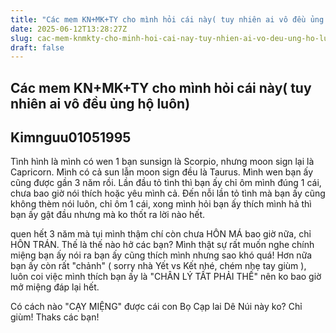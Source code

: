 ```yaml
---
title: "Các mem KN+MK+TY cho mình hỏi cái này( tuy nhiên ai vô đều ủng hộ luôn)"
date: 2025-06-12T13:28:27Z
slug: cac-mem-knmkty-cho-minh-hoi-cai-nay-tuy-nhien-ai-vo-deu-ung-ho-luon
draft: false
---
```


## Các mem KN+MK+TY cho mình hỏi cái này( tuy nhiên ai vô đều ủng hộ luôn)

## Kimnguu01051995

Tình hình là mình có wen 1 bạn sunsign là Scorpio, nhưng moon sign lại là Capricorn. Mình có cả sun lẫn moon sign đều là Taurus. Mình wen bạn ấy cũng được gần 3 năm rồi. Lần đầu tỏ tình thì bạn ấy chỉ ôm mình đúng 1 cái, chưa bao giờ nói thích hoặc yêu mình cả. Đến nỗi lần tỏ tình mà bạn ấy cũng không thèm nói luôn, chỉ ôm 1 cái, xong mình hỏi bạn ấy thích mình hả thì bạn ấy gật đầu nhưng mà ko thốt ra lời nào hết.
 
quen hết 3 năm mà tụi mình thậm chí còn chưa HÔN MÁ bao giờ nữa, chỉ HÔN TRÁN. Thế là thế nào hở các bạn?
Mình thật sự rất muốn nghe chính miệng bạn ấy nói ra bạn ấy cũng thích mình nhưng sao khó quá!  Hơn nữa bạn ấy còn rất "chảnh" ( sorry nhà Yết vs Kết nhé, chém nhẹ tay giùm ), luôn coi việc mình thích bạn ấy là "CHÂN LÝ TẤT PHẢI THẾ" nên ko bao giờ mở miệng đáp lại hết.
 
Có cách nào "CẠY MIỆNG" được cái con Bọ Cạp lai Dê Núi này ko? Chỉ giùm! Thaks các bạn!